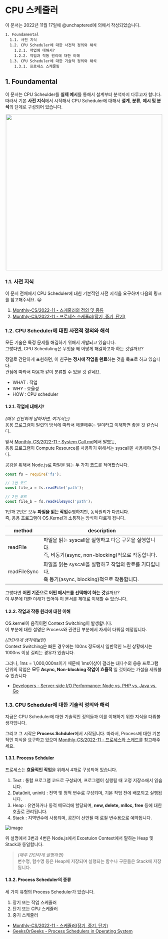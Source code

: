 # CPU 스케줄러

이 문서는 2022년 11월 17일에 @unchaptered에 의해서 작성되었습니다.

```
1. Foundamental
  1.1. 사전 지식
  1.2. CPU Scheduler에 대한 사전적 정의와 해석
    1.2.1. 작업에 대해서?
    1.2.2. 작업과 작동 원리에 대한 이해
  1.3. CPU Scheduler에 대한 기술적 정의와 해석
    1.3.1. 프로세스 스케줄링 
```

## 1. Foundamental

이 문서는 CPU Scheulder를 **실제 예시**를 통해서 설계부터 분석까지 다루고자 합니다.<br>
따라서 기본 **사전 지식**에서 시작해서 CPU Scheduler에 대해서 **설계**, **분류**, **예시 및 분석**의 단계로 구성되어 있습니다.

<p align="center">
   <img style="width: 500px;" src="https://user-images.githubusercontent.com/86306802/202479429-9994c417-2454-4e85-a53d-41ede2760602.jpg"/>
</p>

### 1.1. 사전 지식

이 문서 전체에서 CPU Scheduler에 대한 기본적인 사전 지식을 요구하며 다음의 링크를 참고해주세요. 😀

1. [Monthly-CS/2022-11 - 스케줄러의 정의 및 종류](https://github.com/monthly-cs/2022-11/blob/main/CPU%20%EC%8A%A4%EC%BC%80%EC%A4%84%EB%A7%81/1.%20%EC%8A%A4%EC%BC%80%EC%A4%84%EB%9F%AC%EC%9D%98%20%EC%A0%95%EC%9D%98%20%EB%B0%8F%20%EC%A2%85%EB%A5%98.md)
2. [Monthly-CS/2022-11 - 프로세스 스케쥴러(장기, 중기, 단기)](https://github.com/monthly-cs/2022-11/blob/main/CPU%20%EC%8A%A4%EC%BC%80%EC%A4%84%EB%A7%81/2.%20%EC%8A%A4%EC%BC%80%EC%A5%B4%EB%9F%AC(%EC%9E%A5%EA%B8%B0%2C%20%EC%A4%91%EA%B8%B0%2C%20%EB%8B%A8%EA%B8%B0).md)

### 1.2. CPU Scheduler에 대한 사전적 정의와 해석

모든 기술은 특정 문제를 해결하기 위해서 개발되고 있습니다.<br>
그렇다면, CPU Scheduling은 무엇을 왜 어떻게 해결하고자 하는 것일까요?

정말로 간단하게 표현하면, 이 친구는 **정시에 작업을 완료**하는 것을 목표로 하고 있습니다.<br>
관점에 따라서 다음과 같이 분류할 수 있을 것 같네요.

- WHAT : 작업
- WHY : 효율성
- HOW : CPU scheduler

#### 1.2.1. 작업에 대해서?

_(매우 간단하게 말하자면, 여기서는)_<br>
응용 프로그램이 일련의 방식에 따라서 해결해주는 일이라고 이해하면 좋을 것 같습니다.

앞서 [Monthly-CS/2022-11 - System Call.md](https://github.com/monthly-cs/2022-11/blob/main/%EC%9A%B4%EC%98%81%EC%B2%B4%EC%A0%9C%20%EA%B0%9C%EB%A1%A0/3.%20System%20Call.md)에서 말했듯,<br>
응용 프로그램이 Compute Resource를 사용하기 위해서는 syscall을 사용해야 합니다.

공감을 위해서 Node.js로 파일을 읽는 두 가지 코드를 적어봤습니다.

```javascript
const fs = require('fs');

// 1번 코드
const file_a = fs.readFile('path');

// 2번 코드
const file_b = fs.readFileSync('path');
```

1번과 2번은 모두 **파일을 읽는 작업**수행하지만, 동작원리가 다릅니다. <br>
즉, 응용 프로그램이 OS.Kernel과 소통하는 방식이 다르게 됩니다.

| method | description |
| ------ | ----------- |
| readFile | 파일을 읽는 syscall을 실행하고 다음 구문을 실행합니다. <br> 즉, 비동기(async, non-blocking)적으로 작동합니다. |
| readFileSync | 파일을 읽는 syscall을 실행하고 작업의 완료를 기다립니다. <br> 즉 동기(async, blocking)적으로 작동합니다. |

그렇다면 **어떤 기준으로 어떤 메서드를 선택해야 하는 것**일까요? <br>
이 부분에 대한 이해가 있어야 이 문서를 제대로 이해할 수 있습니다.

#### 1.2.2. 작업과 작동 원리에 대한 이해

OS.kernel이 움직이면 Context Switching이 발생합니다.<br>
이 부분에 대한 설명은 Process와 관련된 부분에서 자세히 다뤄질 예정입니다.

_(간단하게 생각해보면)_<br>
Context Switching은 빠른 경우에는 100ns 정도에서 일반적인 느린 상황에서는 1000ns 이상 걸리는 경우가 있습니다.

그러나, 1ms = 1,000,000ns이기 때문에 1ms이상이 걸리는 대다수의 응용 프로그램 단위의 작업은 **모두 Async, Non-blocking 작업이 효율적** 일 것이라는 가설을 세워볼 수 있습니다

- [Developers - Server-side I/O Performance: Node vs. PHP vs. Java vs. Go](https://www.toptal.com/back-end/server-side-io-performance-node-php-java-go)

### 1.3. CPU Scheduler에 대한 기술적 정의와 해석

지금은 CPU Scheduler에 대한 기술적인 정의들과 이를 이해하기 위한 지식을 다뤄볼 생각입니다.

그리고 그 시작은 **Process Schduler**에서 시작됩니다.
따라서, Process에 대한 기본적인 지식을 요구하고 있으며 [Monthly-CS/2022-11 - 프로세스와 스레드](https://github.com/monthly-cs/2022-11/blob/main/%ED%94%84%EB%A1%9C%EC%84%B8%EC%8A%A4%2C%20%EC%8A%A4%EB%A0%88%EB%93%9C/1.%20%ED%94%84%EB%A1%9C%EC%84%B8%EC%8A%A4%EC%99%80%20%EC%8A%A4%EB%A0%88%EB%93%9C%EC%9D%98%20%EC%B0%A8%EC%9D%B4.md)를 참고해주세요.

#### 1.3.1. Process Schduler

프로세스는 **효율적인 작업**을 위해서 4개로 구성되어 있습니다.

1. Text : 통합 프로그램 코드로 구성되며, 프로그램이 실행될 때 고정 저장소에서 읽습니다.
2. Data(init, uninit) : 전역 및 정적 변수로 구성되며, 기본 작업 전에 배포되고 실행됩니다.
3. Heap : 유연하거나 동적 메모리에 할당되며, **new, delete, mlloc, free** 등에 대한 호출로 관리됩니다.
4. Stack : 지역변수에 사용되며, 공간이 선언될 때 로컬 변수용으로 예약됩니다.

![image](https://user-images.githubusercontent.com/86306802/202902431-7435fcc1-999f-45fe-8473-b721e32be583.png)

위 설명에서 3번과 4번은 Node.js에서 Excetuion Context에서 말하는 Heap 및 Stack과 동일합니다.

> _(매우 간단하게 설명하면)_ <br>
> 변수명, 함수명 등은 Heap에 저장되며
> 실행되는 함수나 구문들은 Stack에 저장됩니다.

#### 1.3.2. Process Scheduler의 종류

세 가지 유형의 Process Scheduler가 있습니다.

1. 장기 또는 작업 스케쥴러
2. 단기 또는 CPU 스케쥴러
3. 중기 스케쥴러

- [Monthly-CS/2022-11 - 스케쥴러(장기, 중기, 단기)](https://github.com/monthly-cs/2022-11/blob/main/CPU%20%EC%8A%A4%EC%BC%80%EC%A4%84%EB%A7%81/2.%20%EC%8A%A4%EC%BC%80%EC%A5%B4%EB%9F%AC(%EC%9E%A5%EA%B8%B0%2C%20%EC%A4%91%EA%B8%B0%2C%20%EB%8B%A8%EA%B8%B0).md)
- [GeeksOrGeeks - Process Schedulers in Operating System](https://www.geeksforgeeks.org/process-schedulers-in-operating-system/)
